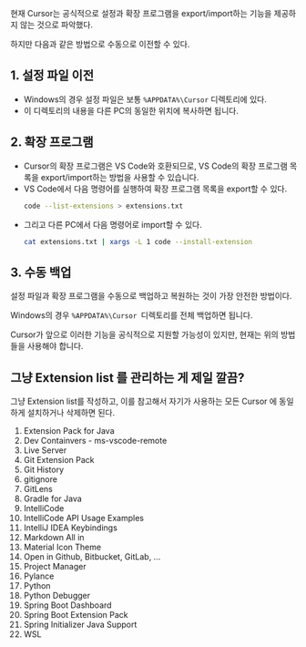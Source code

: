 현재 Cursor는 공식적으로 설정과 확장 프로그램을 export/import하는 기능을 제공하지 않는 것으로 파악했다. 

하지만 다음과 같은 방법으로 수동으로 이전할 수 있다.


## 1. 설정 파일 이전

- Windows의 경우 설정 파일은 보통 `%APPDATA%\Cursor` 디렉토리에 있다.
- 이 디렉토리의 내용을 다른 PC의 동일한 위치에 복사하면 됩니다.

## 2. 확장 프로그램

- Cursor의 확장 프로그램은 VS Code와 호환되므로, VS Code의 확장 프로그램 목록을 export/import하는 방법을 사용할 수 있습니다.
- VS Code에서 다음 명령어를 실행하여 확장 프로그램 목록을 export할 수 있다.
    ```bash
    code --list-extensions > extensions.txt
    ```
- 그리고 다른 PC에서 다음 명령어로 import할 수 있다.
    ```bash
    cat extensions.txt | xargs -L 1 code --install-extension
    ```

## 3. 수동 백업

설정 파일과 확장 프로그램을 수동으로 백업하고 복원하는 것이 가장 안전한 방법이다.

Windows의 경우 `%APPDATA%\Cursor `디렉토리를 전체 백업하면 됩니다.

Cursor가 앞으로 이러한 기능을 공식적으로 지원할 가능성이 있지만, 현재는 위의 방법들을 사용해야 합니다.

## 그냥 Extension list 를 관리하는 게 제일 깔끔?

그냥 Extension list를 작성하고, 이를 참고해서 자기가 사용하는 모든 Cursor 에 동일하게 설치하거나 삭제하면 된다.

1. Extension Pack for Java
2. Dev Containvers - ms-vscode-remote
3. Live Server
4. Git Extension Pack
5. Git History
6. gitignore
7. GitLens
8. Gradle for Java
9. IntelliCode
10. IntelliCode API Usage Examples
11. IntelliJ IDEA Keybindings
12. Markdown All in
13. Material Icon Theme
14. Open in Github, Bitbucket, GitLab, ...
15. Project Manager
16. Pylance
17. Python
18. Python Debugger
19. Spring Boot Dashboard
20. Spring Boot Extension Pack
21. Spring Initializer Java Support
22. WSL
